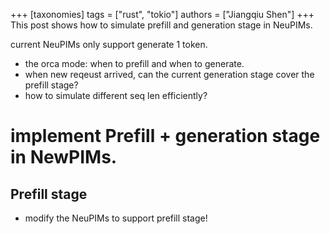 +++
[taxonomies]
tags = ["rust", "tokio"]
authors = ["Jiangqiu Shen"]
+++
This post shows how to simulate prefill and generation stage in NeuPIMs.

current NeuPIMs only support generate 1 token.


- the orca mode: when to prefill and when to generate.
- when new reqeust arrived, can the current generation stage cover the prefill stage?
- how to simulate different seq len efficiently?
<!-- more -->
# implement Prefill + generation stage in NewPIMs.

## Prefill stage

- modify the NeuPIMs to support prefill stage!